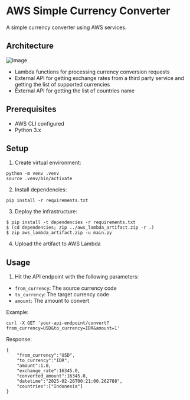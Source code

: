 # AWS Simple Currency Converter

A simple currency converter using AWS services.

## Architecture
![Image](https://github.com/user-attachments/assets/69fba862-458d-47f8-8f29-1367c1ae6a26)
- Lambda functions for processing currency conversion requests
- External API for getting exchange rates from a third party service and getting the list of supported currencies
- External API for getting the list of countries name

## Prerequisites
- AWS CLI configured
- Python 3.x

## Setup
1. Create virtual environment:
```
python -m venv .venv
source .venv/bin/activate
```
2. Install dependencies:
```
pip install -r requirements.txt
```
3. Deploy the infrastructure:
```
$ pip install -t dependencies -r requirements.txt
$ (cd dependencies; zip ../aws_lambda_artifact.zip -r .)
$ zip aws_lambda_artifact.zip -u main.py
```
4. Upload the artifact to AWS Lambda

## Usage
1. Hit the API endpoint with the following parameters:
- `from_currency`: The source currency code
- `to_currency`: The target currency code
- `amount`: The amount to convert

Example:
```
curl -X GET 'your-api-endpoint/convert?from_currency=USD&to_currency=IDR&amount=1'

```
Response:
```
{
    "from_currency":"USD",
    "to_currency":"IDR",
    "amount":1.0,
    "exchange_rate":16345.0,
    "converted_amount":16345.0,
    "datetime":"2025-02-26T00:21:00.262788",
    "countries":["Indonesia"]
}
```
